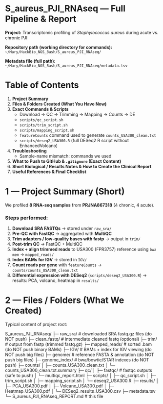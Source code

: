 # S_aureus_PJI_RNAseq — Full Pipeline & Report

**Project:** Transcriptomic profiling of *Staphylococcus aureus* during acute vs. chronic PJI  

**Repository path (working directory for commands):**  
`~/Mary/HackBio_NGS_Bash/S_aureus_PJI_RNAseq/`

**Metadata file (full path):**  
`~/Mary/HackBio_NGS_Bash/S_aureus_PJI_RNAseq/metadata.tsv`

# Table of Contents

1. **Project Summary**  
2. **Files & Folders Created (What You Have Now)**  
3. **Exact Commands & Scripts**  
   - Download → QC → Trimming → Mapping → Counts → DE  
   - `scripts/qc_script.sh`  
   - `scripts/trim_script.sh`  
   - `scripts/mapping_script.sh`  
   - `featureCounts` command used to generate `counts_USA300_clean.txt`  
   - `scripts/deseq2_USA300.R` (full DESeq2 R script without EnhancedVolcano)  
4. **Troubleshooting**  
   - Sample-name mismatch: commands we used  
5. **What to Push to GitHub & `.gitignore` (Exact Content)**  
6. **Short Biological / Results Notes & How to Create the Clinical Report**  
7. **Useful References & Final Checklist**

# 1 — Project Summary (Short)

We profiled **8 RNA-seq samples** from **PRJNA867318** (4 chronic, 4 acute).  

### Steps performed:
1. **Download SRA FASTQs** → stored under `raw_sra/`  
2. **Pre-QC with FastQC** → aggregated with **MultiQC**  
3. **Trim adapters / low-quality bases with fastp** → output in `trim/`  
4. **Post-trim QC** → FastQC + MultiQC  
5. **Index + align trimmed reads** to USA300 (FPR3757) reference using `bwa mem` → `mapped_reads/`  
6. **Index BAMs for IGV** → stored in `IGV/`  
7. **Count reads per gene** with `featureCounts` → `counts/counts_USA300_clean.txt`  
8. **Differential expression with DESeq2** (`scripts/deseq2_USA300.R`) → results: PCA, volcano, heatmap in `results/`  

# 2 — Files / Folders (What We Created)

Typical content of project root:

S_aureus_PJI_RNAseq/
├─ raw_sra/                      # downloaded SRA fastq.gz files (do NOT push)
├─ clean_fastq/                  # intermediate cleaned fastq (optional)
├─ trim/                         # output from fastp (trimmed fastq.gz)
├─ mapped_reads/                 # sorted .bam (do NOT push binary BAMs)
├─ IGV/                          # BAMs + index for IGV viewing (do NOT push big files)
├─ genome/                       # reference FASTA & annotation (do NOT push big files)
├─ genome_index/                 # bwa/bowtie/STAR indexes (do NOT push)
├─ counts/
│   ├─ counts_USA300_clean.txt
│   └─ counts_USA300_clean.txt.summary
├─ qc/
│   ├─ fastqc/                    # fastqc outputs (safe to push)
│   └─ multiqc_report.html
├─ scripts/
│   ├─ qc_script.sh
│   ├─ trim_script.sh
│   ├─ mapping_script.sh
│   └─ deseq2_USA300.R
├─ results/
│   ├─ PCA_USA300.pdf
│   ├─ Volcano_USA300.pdf
│   ├─ Heatmap_USA300.pdf
│   └─ DESeq2_results_USA300.csv
├─ metadata.tsv
└─ S_aureus_PJI_RNAseq_REPORT.md  # this file
